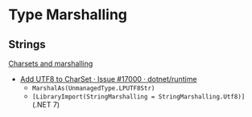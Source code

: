 # Type Marshalling
## Strings
[Charsets and marshalling](https://learn.microsoft.com/en-us/dotnet/standard/native-interop/charset)
- [Add UTF8 to CharSet · Issue #17000 · dotnet/runtime](https://github.com/dotnet/runtime/issues/17000)
  - `MarshalAs(UnmanagedType.LPUTF8Str)`
  - `[LibraryImport(StringMarshalling = StringMarshalling.Utf8)]` (.NET 7)
